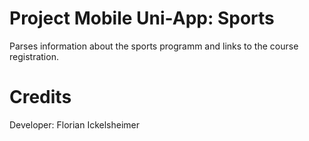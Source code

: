 ﻿# Project Mobile Uni-App: Sports

Parses information about the sports programm and links to the course registration.

# Credits

Developer:
Florian Ickelsheimer
